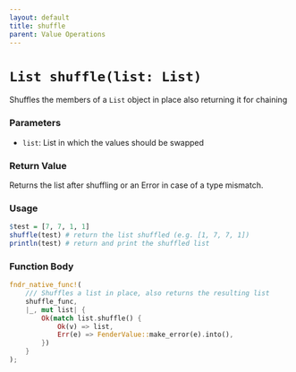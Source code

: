 ```yaml
---
layout: default
title: shuffle
parent: Value Operations
---
```


# `List shuffle(list: List)`
Shuffles the members of a `List` object in place also returning it for chaining

### Parameters
- `list`: List in which the values should be swapped

### Return Value
Returns the list after shuffling or an Error in case of a type mismatch.

### Usage
```r
$test = [7, 7, 1, 1]
shuffle(test) # return the list shuffled (e.g. [1, 7, 7, 1])
println(test) # return and print the shuffled list
```

### Function Body
```rust
fndr_native_func!(
    /// Shuffles a list in place, also returns the resulting list
    shuffle_func,
    |_, mut list| {
        Ok(match list.shuffle() {
            Ok(v) => list,
            Err(e) => FenderValue::make_error(e).into(),
        })
    }
);
```